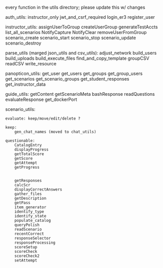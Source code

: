 
every function in the utils directory; please update this w/ changes

auth_utils:
    instructor_only
    jwt_and_csrf_required
    login_er3
    register_user

instructor_utils:
    assignUserToGroup
    createUserGroup
    generateTestAccts
    list_all_scenarios
    NotifyCapture
    NotifyClear
    removeUserFromGroup
    scenario_create
    scenario_start
    scenario_stop
    scenario_update
    scenario_destroy

parse_utils (marged json_utils and csv_utils):
    adjust_network
    build_users
    build_uploads
    build_execute_files
    find_and_copy_template
    groupCSV
    readCSV
    write_resource

panopticon_utils:
    get_user
    get_users
    get_groups
    get_group_users
    get_scenarios
    get_scenario_groups
    get_student_responses 
    get_instructor_data

guide_utils:
    getContent
    getScenarioMeta
    bashResponse
    readQuestions
    evaluateResponse
    get_dockerPort

scenario_utils:
    

    evaluate: keep/move/edit/delete ?

    keep:
        gen_chat_names (moved to chat_utils)

    questionable:
        CatalogEntry
        displayProgress
        getTotalScore
        getScore
        getAttempt
        getProgress

    
        getResponses
        calcScr
        displayCorrectAnswers
        gather_files
        getDescription
        getPass
        item_generator
        identify_type
        identify_state
        populate_catalog
        queryPolish
        readScenario
        recentCorrect
        responseSelector
        responseProcessing
        scoreSetup
        scoreCheck
        scoreCheck2
        setAttempt
